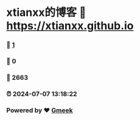 # xtianxx的博客 :link: https://xtianxx.github.io 
### :page_facing_up: [1](https://xtianxx.github.io/tag.html) 
### :speech_balloon: 0 
### :hibiscus: 2663 
### :alarm_clock: 2024-07-07 13:18:22 
### Powered by :heart: [Gmeek](https://github.com/Meekdai/Gmeek)
